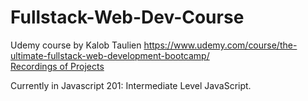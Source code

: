 # Fullstack-Web-Dev-Course
Udemy course by Kalob Taulien
https://www.udemy.com/course/the-ultimate-fullstack-web-development-bootcamp/
<br>[Recordings of Projects](https://drive.google.com/drive/folders/1DKF1A0O8xRoKjIhjR4eHi1dDAvv7C6WS?usp=sharing)

Currently in Javascript 201: Intermediate Level JavaScript.

